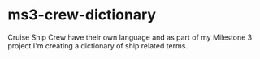 # ms3-crew-dictionary
Cruise Ship Crew have their own language and as part of my Milestone 3 project I'm creating a dictionary of ship related terms. 
